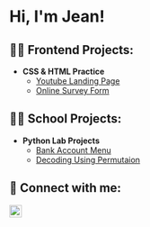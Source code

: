 <h1>Hi, I'm Jean!</h1>

<h2>👨‍💻 Frontend Projects:</h2>

- <b>CSS & HTML Practice</b>
  - [Youtube Landing Page](https://github.com/YummyHero/YouTubeLandingPageLab)
  - [Online Survey Form](https://github.com/YummyHero/SurveyFormPractice/tree/main)

<h2>👨‍💻 School Projects:</h2>

- <b>Python Lab Projects</b>
  - [Bank Account Menu](https://github.com/YummyHero/YouTubeLandingPageLab)
  - [Decoding Using Permutaion](https://github.com/YummyHero/SurveyFormPractice/tree/main)

<h2> 🤳 Connect with me:</h2>

[<img align="left" alt="JoshMadakor | LinkedIn" width="22px" src="https://cdn.jsdelivr.net/npm/simple-icons@v3/icons/linkedin.svg" />][linkedin]


[linkedin]: https://linkedin.com/in/jeanc-business-analyst/
